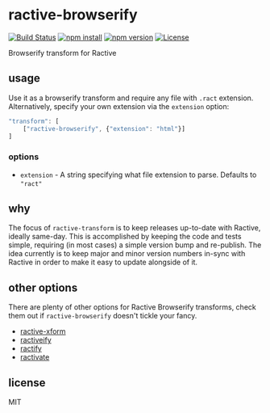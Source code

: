 # ractive-browserify

[![Build Status](https://img.shields.io/travis/jarofghosts/ractive-browserify.svg?style=flat-square)](https://travis-ci.org/jarofghosts/ractive-browserify)
[![npm install](https://img.shields.io/npm/dm/ractive-browserify.svg?style=flat-square)](https://www.npmjs.org/package/ractive-browserify)
[![npm version](https://img.shields.io/npm/v/ractive-browserify.svg?style=flat-square)](https://www.npmjs.org/package/ractive-browserify)
[![License](https://img.shields.io/npm/l/ractive-browserify.svg?style=flat-square)](https://github.com/jarofghosts/ractive-browserify/blob/master/LICENSE)

Browserify transform for Ractive

## usage

Use it as a browserify transform and require any file with `.ract` extension.
Alternatively, specify your own extension via the `extension` option:

```js
"transform": [
    ["ractive-browserify", {"extension": "html"}]
]
```

### options

* `extension` - A string specifying what file extension to parse. Defaults to
  `"ract"`

## why

The focus of `ractive-transform` is to keep releases up-to-date with Ractive,
ideally same-day. This is accomplished by keeping the code and tests simple,
requiring (in most cases) a simple version bump and re-publish. The idea
currently is to keep major and minor version numbers in-sync with Ractive in
order to make it easy to update alongside of it.

## other options

There are plenty of other options for Ractive Browserify transforms, check them
out if `ractive-browserify` doesn't tickle your fancy.

* [ractive-xform](http://npm.im/ractive-xform)
* [ractiveify](http://npm.im/ractiveify)
* [ractify](http://npm.im/ractify)
* [ractivate](http://npm.im/ractivate)

## license

MIT
